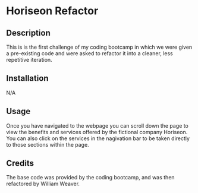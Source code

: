 # Horiseon Refactor

## Description
This is is the first challenge of my coding bootcamp in which we were given a pre-existing code and were asked to refactor it into a cleaner, less repetitive iteration.

## Installation 
N/A

## Usage
Once you have navigated to the webpage you can scroll down the page to view the benefits and services offered by the fictional company Horiseon. You can also click on the services in the nagivation bar to be taken directly to those sections within the page. 

## Credits
The base code was provided by the coding bootcamp, and was then refactored by William Weaver. 
